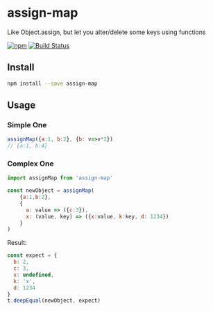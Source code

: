 # assign-map
Like Object.assign, but let you alter/delete some keys using functions

[![npm](https://img.shields.io/npm/v/assign-map.svg "Version")](https://www.npmjs.com/package/assign-map)
[![Build Status](https://travis-ci.org/futurist/assign-map.svg?branch=master)](https://travis-ci.org/futurist/assign-map)

## Install

```sh
npm install --save assign-map
```

## Usage

### Simple One

```js
assignMap({a:1, b:2}, {b: v=>v*2})
// {a:1, b:4}
```

### Complex One

```js
import assignMap from 'assign-map'

const newObject = assignMap(
    {a:1,b:2},
    {
      a: value => ({c:3}),
      x: (value, key) => ({x:value, k:key, d: 1234})
    }
)
```

Result:

```js
const expect = {
  b: 2,
  c: 3,
  x: undefined,
  k: 'x',
  d: 1234
}
t.deepEqual(newObject, expect)
```
